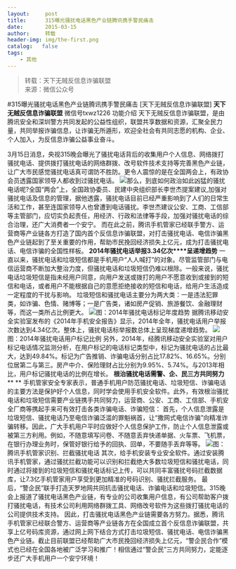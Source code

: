 ```yaml
---
layout:     post
title:      315曝光骚扰电话黑色产业链腾讯携手警民痛击
date:       2015-03-15
author:     转载
header-img: img/the-first.png
catalog:   false
tags:
    - 其他
---
```


<blockquote><p>转载：天下无贼反信息诈骗联盟<br>
来源：微信公众号</p></blockquote>

#315曝光骚扰电话黑色产业链腾讯携手警民痛击
[天下无贼反信息诈骗联盟]
**天下无贼反信息诈骗联盟**
微信号txwz1226
功能介绍
天下无贼反信息诈骗联盟，是由腾讯安全和深圳警方共同发起的公益性组织，联盟共享数据和资源，汇聚全民力量，共同举报诈骗信息，让诈骗无所遁形，欢迎全社会有共同志愿的机构、企业、个人加入，为反信息诈骗公益事业奋斗。

3月15日消息，央视315晚会曝光了骚扰电话背后的收集用户个人信息、网络拨打骚扰电话、提供拨打骚扰电话的网络群拨、改号软件技术支持等完善黑色产业链，让广大市民感觉骚扰电话真可谓防不胜防。更令人震惊的是在全国两会上，有政协会员透露国家领导人都收到过骚扰电话。
![](http://mmbiz.qpic.cn/mmbiz/3Frx8wcpibSsII6KsdXV4aCo4vf93yg8vtF5ZnVJ0okmzSQzUVQllRUqY4wu4GdYqXfBaRHEWDsc1DI1mXwmcPQ/0)那么，到底如何政治如此凶猛的骚扰电话呢?全国“两会”上，全国政协委员、民建中央组织部长李世杰提案建议,加强对骚扰电话及信息的管理，据他透露，骚扰电话目前已经严重影响到了人们的日常生活和工作，甚至连国家领导人也曾遭到电话骚扰。李世杰建议公安、工商、工信部等主管部门，应切实负起责任，用经济、行政和法律等手段，加强对骚扰电话的综合治理，还广大消费者一个安宁。
而在此之前，腾讯手机管家已经联手警方、运营商等产业链各方打造了国内首个反信息诈骗联盟，对打击骚扰电话、电信诈骗黑色产业链起到了至关重要的作用，帮助市民挽回经济损失上亿元，成为打击骚扰电话、电信诈骗的全国性样板。
**2014****年骚扰电话举报3.34****亿次****呈递增趋势**
一直以来，骚扰电话和垃圾短信都是手机用户“人人喊打”的对象。尽管监管部门与电信运营商不断加大整治力度，但骚扰电话和垃圾短信仍难以根除。一般来说，骚扰电话垃圾短信是指未经用户同意，向用户发送或拨打的用户不愿意收到或接到的短信和电话，或者用户不能根据自己的意愿拒绝接收的短信和电话，给用户生活造成一定程度的干扰与影响。
垃圾短信和骚扰电话主要分为两大类：一是违法犯罪类，如诈骗、色情、赌博等；一是广告类，诸如房产促销、旅游餐饮、金融理财等，而这一类所占比例更大。
![](http://mmbiz.qpic.cn/mmbiz/3Frx8wcpibSsII6KsdXV4aCo4vf93yg8vZnxhZmPdEW8x3ZWU7tpiaW9dgomYLtib1tgOYMUGrHSP7BpurxxAa09w/0)图：2014年骚扰电话标记年度趋势
据腾讯移动安全实验室发布的《2014年手机安全报告》显示，2014年全年，骚扰电话用户举报次数达到4.34亿次。整体上，骚扰电话标举报数总体上呈现梯度递增趋势。
![](http://mmbiz.qpic.cn/mmbiz/3Frx8wcpibSsII6KsdXV4aCo4vf93yg8v4WAdQYJSKqNqYQfxyJ2Ppmj98Mric3RmwM0RXtNGmibmqIMytHXwniaug/0)图：2014年骚扰电话用户标记比例
另外，2014年，经腾讯移动安全实验室对用户标记电话情况监测分析，在用户标记的电话标记类型中，标记为骚扰电话的占比最大，达到49.84%。标记为广告推销、诈骗电话分别占比17.82%、16.65%。分别位居第二与第三。房产中介、保险理财占比分别为9.95%、5.74%。与2013年相比，用户标记骚扰电话的比例在增长。
**根治骚扰电话需警、企、民三方共同努力**
**
**
手机管家安全专家表示，普通手机用户防范骚扰电话、垃圾短信、诈骗电话的主要方法是保护好个人信息，同时学会使用手机安全软件。此外，有效根治骚扰电话和垃圾短信需要产业链携手共同努力，运营商、公安、工商、工信部、手机安全厂商等携起手来可有效打击各类诈骗电话、诈骗短信：
首先，个人信息泄露是垃圾短信、骚扰电话乃至电信诈骗泛滥的罪魁祸首，让“撒网式电信诈骗”向精准诈骗转移。因此，广大手机用户平时应做好个人信息保护工作，防止个人信息泄露或被第三方利用。例如，不随意填写问卷、不随意丢弃快递单据、火车票、飞机票，在银行办理业务时，保管好银行给予的回执、回单，不要随手丢弃等等。
![](http://mmbiz.qpic.cn/mmbiz/3Frx8wcpibSsII6KsdXV4aCo4vf93yg8v6yCnHlgpkS25T0m3yQMFy4rbrYXgM3RogJ0oA6eaCQqyez8T1LOp2Q/0)图：腾讯手机管家识别、拦截骚扰电话
其次，给手机安装专业安全软件。通过安装腾讯手机管家，通过骚扰拦截功能可以识别和拦截绝大多数垃圾短信和骚扰电话，同时通过将接到的垃圾短信和骚扰电话标记上传，可以共同丰富骚扰号码拦截数据库，让7.3亿手机管家用户享受到更加精准的号码识别、骚扰拦截服务。
最后，“警企民”联手打造天罗地网共同抗击骚扰电话、诈骗电话和垃圾短信。315晚会上报道了骚扰电话黑色产业链，有专业的公司收集用户信息，有公司帮助客户拨打骚扰电话，有技术公司利用网络群拨工具、网络改号软件为这些拨打骚扰电话的公司提供技术支持。
因此，打击骚扰电话黑色产业链需要各方努力。据悉，腾讯手机管家已经联合警方、运营商等产业链各方在全国成立首个反信息诈骗联盟，共享上亿号码库资源，通过网上网下结合方式打击垃圾短信、骚扰电话、电信诈骗黑色产业链。截止目前联盟已经帮助广大市民挽回经济损失上亿元，“警企民合作”模式也已经在全国各地被广泛学习和推广！相信通过“警企民”三方共同努力，定能逐步还广大手机用户一个安宁环境！
